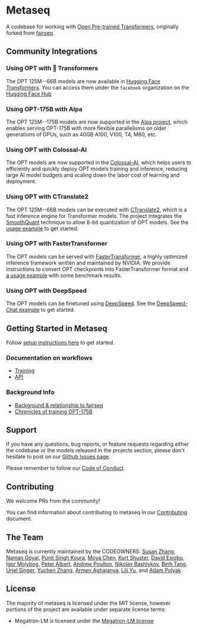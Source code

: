 

# Metaseq
A codebase for working with [Open Pre-trained Transformers](projects/OPT), originally forked from [fairseq](https://github.com/facebookresearch/fairseq).


## Community Integrations

### Using OPT with 🤗 Transformers

The OPT 125M--66B models are now available in [Hugging Face Transformers](https://github.com/huggingface/transformers/releases/tag/v4.19.0). You can access them under the `facebook` organization on the [Hugging Face Hub](https://huggingface.co/facebook)

### Using OPT-175B with Alpa

The OPT 125M--175B models are now supported in the [Alpa project](https://alpa-projects.github.io/tutorials/opt_serving.html), which 
enables serving OPT-175B with more flexible parallelisms on older generations of GPUs, such as 40GB A100, V100, T4, M60, etc.

### Using OPT with Colossal-AI

The OPT models are now supported in the [Colossal-AI](https://github.com/hpcaitech/ColossalAI#OPT), which helps users to efficiently and quickly deploy OPT models training and inference, reducing large AI model budgets and scaling down the labor cost of learning and deployment.

### Using OPT with CTranslate2

The OPT 125M--66B models can be executed with [CTranslate2](https://github.com/OpenNMT/CTranslate2/), which is a fast inference engine for Transformer models. The project integrates the [SmoothQuant](https://github.com/mit-han-lab/smoothquant) technique to allow 8-bit quantization of OPT models. See the [usage example](https://opennmt.net/CTranslate2/guides/transformers.html#opt) to get started.

### Using OPT with FasterTransformer

The OPT models can be served with [FasterTransformer](https://github.com/NVIDIA/FasterTransformer), a highly optimized inference framework written and maintained by NVIDIA. We provide instructions to convert OPT checkpoints into FasterTransformer format and [a usage example](docs/faster-transformer.md) with some benchmark results.

### Using OPT with DeepSpeed

The OPT models can be finetuned using [DeepSpeed](https://github.com/microsoft/DeepSpeed). See the [DeepSpeed-Chat example](https://github.com/microsoft/DeepSpeedExamples/tree/master/applications/DeepSpeed-Chat) to get started.

## Getting Started in Metaseq
Follow [setup instructions here](docs/setup.md) to get started.

### Documentation on workflows
* [Training](docs/training.md)
* [API](docs/api.md)

### Background Info
* [Background & relationship to fairseq](docs/history.md)
* [Chronicles of training OPT-175B](projects/OPT/chronicles/README.md)

## Support
If you have any questions, bug reports, or feature requests regarding either the codebase or the models released in the projects section, please don't hesitate to post on our [Github Issues page](https://github.com/facebookresearch/metaseq/issues).

Please remember to follow our [Code of Conduct](CODE_OF_CONDUCT.md).

## Contributing
We welcome PRs from the community!

You can find information about contributing to metaseq in our [Contributing](docs/CONTRIBUTING.md) document.

## The Team
Metaseq is currently maintained by the CODEOWNERS: [Susan Zhang](https://github.com/suchenzang), [Naman Goyal](https://github.com/ngoyal2707), [Punit Singh Koura](https://github.com/punitkoura), [Moya Chen](https://github.com/moyapchen), [Kurt Shuster](https://github.com/klshuster), [David Esiobu](https://github.com/davides), [Igor Molybog](https://github.com/igormolybogFB), [Peter Albert](https://github.com/Xirider), [Andrew Poulton](https://github.com/andrewPoulton), [Nikolay Bashlykov](https://github.com/bashnick), [Binh Tang](https://github.com/tangbinh), [Uriel Singer](https://github.com/urielsinger), [Yuchen Zhang](https://github.com/zycalice), [Armen Aghajanya](https://github.com/ArmenAg), [Lili Yu](https://github.com/lilisierrayu), and [Adam Polyak](https://github.com/adampolyak).

## License

The majority of metaseq is licensed under the MIT license, however portions of the project are available under separate license terms: 
* Megatron-LM is licensed under the [Megatron-LM license](https://github.com/NVIDIA/Megatron-LM/blob/main/LICENSE)

